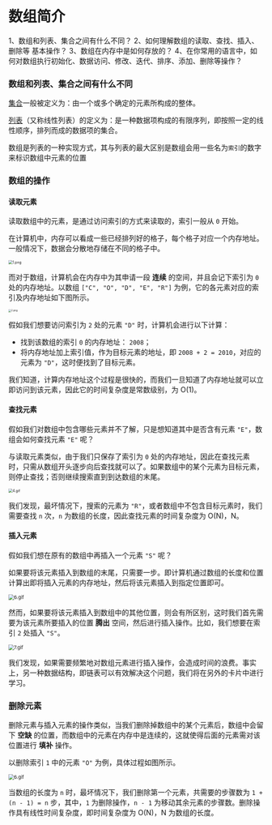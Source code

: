 # 数组简介

1、数组和列表、集合之间有什么不同？
2、如何理解数组的读取、查找、插入、删除等 基本操作？
3、数组在内存中是如何存放的？
4、在你常用的语言中，如何对数组执行初始化、数据访问、修改、迭代、排序、添加、删除等操作？

### 数组和列表、集合之间有什么不同

[集合](https://baike.baidu.com/item/集合/2908117?fr=aladdin)一般被定义为：由一个或多个确定的元素所构成的整体。

[列表](https://baike.baidu.com/item/列表)（又称线性列表）的定义为：是一种数据项构成的有限序列，即按照一定的线性顺序，排列而成的数据项的集合。

数组是列表的一种实现方式，其与列表的最大区别是数组会用一些名为`索引`的数字来标识数组中元素的位置

### 数组的操作

#### 读取元素

读取数组中的元素，是通过访问索引的方式来读取的，索引一般从 `0` 开始。

在计算机中，内存可以看成一些已经排列好的格子，每个格子对应一个内存地址。一般情况下，数据会分散地存储在不同的格子中。

<img src="https://pic.leetcode-cn.com/7629a574da446ae4196db546b1755168b88f706ad42e6643958b03b93ac25d34-%E5%9B%BE%E7%89%871.png" alt="1.png" style="zoom: 50%;" />

而对于数组，计算机会在内存中为其申请一段 **连续** 的空间，并且会记下索引为 `0` 处的内存地址。以数组 `["C", "O", "D", "E", "R"]` 为例，它的各元素对应的索引及内存地址如下图所示。

<img src="https://pic.leetcode-cn.com/273ac74bdd7a19d72c2bf60d84ddd66f09b45de4d8c36333bf5f1fee2c7a8330-%E5%9B%BE%E7%89%872.png" alt="2.png" style="zoom: 33%;" />

假如我们想要访问索引为 `2` 处的元素 `"D"` 时，计算机会进行以下计算：

- 找到该数组的索引 `0` 的内存地址： `2008`；
- 将内存地址加上索引值，作为目标元素的地址，即 `2008 + 2 = 2010`，对应的元素为 `"D"`，这时便找到了目标元素。

我们知道，计算内存地址这个过程是很快的，而我们一旦知道了内存地址就可以立即访问到该元素，因此它的时间复杂度是常数级别，为 O(1)。

#### 查找元素

假如我们对数组中包含哪些元素并不了解，只是想知道其中是否含有元素 `"E"`，数组会如何查找元素 `"E"` 呢？

与读取元素类似，由于我们只保存了索引为 `0` 处的内存地址，因此在查找元素时，只需从数组开头逐步向后查找就可以了。如果数组中的某个元素为目标元素，则停止查找；否则继续搜索直到到达数组的末尾。

<img src="https://pic.leetcode-cn.com/3d9c20552e0e9c4650f4a267f4066aa71338ad0013514559b57a1bf786d662ba-4.gif" alt="4.gif" style="zoom: 50%;" />

我们发现，最坏情况下，搜索的元素为 `"R"`，或者数组中不包含目标元素时，我们需要查找 `n` 次，`n` 为数组的长度，因此查找元素的时间复杂度为 O(N)，N。

#### 插入元素

假如我们想在原有的数组中再插入一个元素 `"S"` 呢？

如果要将该元素插入到数组的末尾，只需要一步。即计算机通过数组的长度和位置计算出即将插入元素的内存地址，然后将该元素插入到指定位置即可。

<img src="https://pic.leetcode-cn.com/2b53523dc1a745d89fbc11ba776eaa2d0f220acf4c232b1a83f939c973141280-6.gif" alt="6.gif" style="zoom:67%;" />

然而，如果要将该元素插入到数组中的其他位置，则会有所区别，这时我们首先需要为该元素所要插入的位置 **腾出** 空间，然后进行插入操作。比如，我们想要在索引 `2` 处插入 `"S"`。

<img src="https://pic.leetcode-cn.com/22ce7dbf8cd441fd7425499cd8154d1c4211a6a42ec3f3995520ee76ce7183c7-7.gif" alt="7.gif" style="zoom:67%;" />

我们发现，如果需要频繁地对数组元素进行插入操作，会造成时间的浪费。事实上，另一种数据结构，即链表可以有效解决这个问题，我们将在另外的卡片中进行学习。

### 删除元素

删除元素与插入元素的操作类似，当我们删除掉数组中的某个元素后，数组中会留下 **空缺** 的位置，而数组中的元素在内存中是连续的，这就使得后面的元素需对该位置进行 **填补** 操作。

以删除索引 `1` 中的元素 `"O"` 为例，具体过程如图所示。

<img src="https://pic.leetcode-cn.com/4df7a5a75e5f76b6e7e4540f9403c7c2fee5197a1f30421b4f5d32fdca2cf360-8.gif" alt="6.gif" style="zoom: 67%;" />

当数组的长度为 `n` 时，最坏情况下，我们删除第一个元素，共需要的步骤数为 `1 + (n - 1) = n` 步，其中，`1` 为删除操作，`n - 1` 为移动其余元素的步骤数。删除操作具有线性时间复杂度，即时间复杂度为 O(N)，N 为数组的长度。

